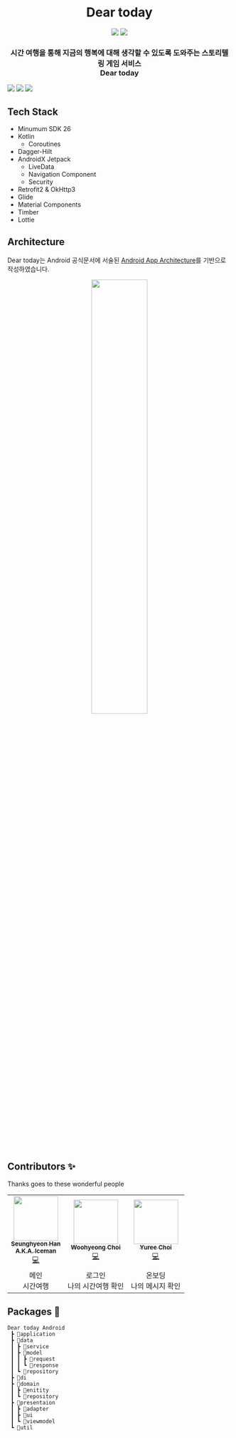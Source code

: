 <h1 align="center">Dear today</h1>

<p align="center">
    <img src="https://img.shields.io/badge/Kotlin-1.6.10-7F52FF?style=for-the-badge&logo=Kotlin&logoColor=white"/>
    <img src="https://img.shields.io/badge/all_contributors-3-orange.svg?style=for-the-badge"/>
</p>

<p align="center">
	<h3 align="center">
		시간 여행을 통해 지금의 행복에 대해 생각할 수 있도록 도와주는 스토리텔링 게임 서비스<br>Dear today
	</h3>	
	<img src="https://user-images.githubusercontent.com/81508084/178636838-310b9640-d0d7-41c1-9d37-b5e5a7349e6f.png" />
	<img src="https://user-images.githubusercontent.com/63235947/178440217-bac8e37b-fa27-4ddd-b448-0d346ed6881e.png" />
	<img src="https://user-images.githubusercontent.com/63235947/178440518-79ddc1ec-d7eb-42e4-b04d-52fbc399278e.png" />

</p>

<h2>Tech Stack</h2>

- Minumum SDK 26
- Kotlin
    - Coroutines
- Dagger-Hilt
- AndroidX Jetpack
    - LiveData
    - Navigation Component
    - Security
- Retrofit2 & OkHttp3
- Glide
- Material Components
- Timber
- Lottie

<h2>Architecture</h2>

Dear today는 Android 공식문서에 서술된 [Android App Architecture](https://developer.android.com/topic/architecture#recommended-app-arch)를 기반으로 작성하였습니다.

<p align="center">
  <img src="https://developer.android.com/topic/libraries/architecture/images/mad-arch-overview.png" width="50%"/>
</p>


## Contributors ✨

Thanks goes to these wonderful people

<!-- ALL-CONTRIBUTORS-LIST:START - Do not remove or modify this section -->
<!-- prettier-ignore-start -->
<!-- markdownlint-disable -->
<table>
  <tr>
    <td align="center"><a href="http://github.com/hansh0101"><img src="https://avatars.githubusercontent.com/u/81508084?v=4" width="100px;" alt=""/><br /><sub><b>Seunghyeon Han<br>A.K.A. Iceman</b></sub></a><br /><a href="https://github.com/TeamDearToday/Deartoday-Android/commits?author=hansh0101" title="Code">💻</a></td>
    <td align="center"><a href="https://github.com/dn7638"><img src="https://avatars.githubusercontent.com/u/48896148?v=4" width="100px;" alt=""/><br /><sub><b>Woohyeong Choi</b></sub></a><br /><a href="https://github.com/TeamDearToday/Deartoday-Android/commits?author=dn7638" title="Code">💻</a></td>
    <td align="center"><a href="https://github.com/uxri"><img src="https://avatars.githubusercontent.com/u/102457223?v=4" width="100px;" at=""/><br /><sub><b>Yuree Choi</b></sub></a><br /><a href="https://github.com/TeamDearToday/Deartoday-Android/commits?author=uxri" title="Code">💻</a></td>
  </tr>
    <tr>
    <td align="center">메인<br>시간여행</td>
    <td align="center">로그인<br>나의 시간여행 확인</td>
    <td align="center">온보딩<br>나의 메시지 확인</td>
  </tr>
</table>

<!-- markdownlint-restore -->
<!-- prettier-ignore-end -->

<!-- ALL-CONTRIBUTORS-LIST:END -->


## Packages 📁

```
Dear today Android
 ┣ 📂application
 ┣ 📂data
 ┃ ┣ 📂service
 ┃ ┣ 📂model
 ┃ ┃ ┣ 📂request
 ┃ ┃ ┗ 📂response
 ┃ ┗ 📂repository
 ┣ 📂di
 ┣ 📂domain
 ┃ ┣ 📂enitity
 ┃ ┗ 📂repository
 ┣ 📂presentaion
 ┃ ┣ 📂adapter
 ┃ ┣ 📂ui
 ┃ ┗ 📂viewmodel
 ┗ 📂util
```
